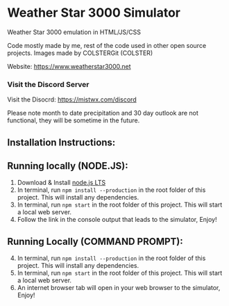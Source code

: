 # Weather Star 3000 Simulator
Weather Star 3000 emulation in HTML/JS/CSS

Code mostly made by me, rest of the code used in other open source projects.
Images made by COLSTERGit (COLSTER)

Website: https://www.weatherstar3000.net

### Visit the Discord Server
Visit the Disocrd: https://mistwx.com/discord

Please note month to date precipitation and 30 day outlook are not functional, they will be sometime in the future.

## Installation Instructions:
## Running locally (NODE.JS):
1. Download & Install [node.js LTS](https://nodejs.org/en/)
5. In terminal, run `npm install --production` in the root folder of this project. This will install any dependencies.
6. In terminal, run `npm start` in the root folder of this project. This will start a local web server.
7. Follow the link in the console output that leads to the simulator, Enjoy!

## Running Locally (COMMAND PROMPT):
4. In terminal, run `npm install --production` in the root folder of this project. This will install any dependencies.
5. In terminal, run `npm start` in the root folder of this project. This will start a local web server.
6. An internet browser tab will open in your web browser to the simulator, Enjoy!
